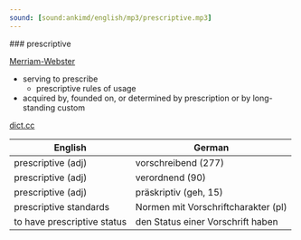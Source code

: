 ```yaml
---
sound: [sound:ankimd/english/mp3/prescriptive.mp3]
---
```


\### prescriptive

[Merriam-Webster](https://www.merriam-webster.com/dictionary/prescriptive)

- serving to prescribe
    - prescriptive rules of usage
- acquired by, founded on, or determined by prescription or by long-standing custom

[dict.cc](https://www.dict.cc/prescriptive)

| English        | German       |
| -------------- | ------------ |
| prescriptive (adj) | vorschreibend (277) |
| prescriptive (adj) | verordnend (90) |
| prescriptive (adj) | präskriptiv (geh, 15) |
| prescriptive standards | Normen mit Vorschriftcharakter (pl) |
| to have prescriptive status | den Status einer Vorschrift haben |
